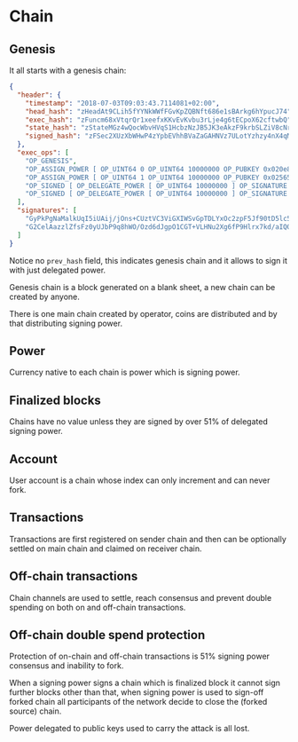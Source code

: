 # Chain

## Genesis

It all starts with a genesis chain:

```json
{
  "header": {
    "timestamp": "2018-07-03T09:03:43.7114081+02:00",
    "head_hash": "zHeadAt9CLih5fYYNkWWfFGvKpZQBNft686e1sBArkg6hYpucJ74",
    "exec_hash": "zFuncm68xVtqrQr1xeefxKKvEvKvbu3rLje4g6tECpoX62cftwbQ",
    "state_hash": "zStateMGz4wQocWbvHVqS1HcbzNzJB5JK3eAkzF9krbSLZiV8cNr",
    "signed_hash": "zFSec2XUzXbWHwP4zYpbEVhhBVaZaGAHNVz7ULotYzhzy4nX4qMJ"
  },
  "exec_ops": [
    "OP_GENESIS",
    "OP_ASSIGN_POWER [ OP_UINT64 0 OP_UINT64 10000000 OP_PUBKEY 0x020e8b587eab8b5c9a57f3b6d540f01b2ce154a1c4cddad145234e83aad81282f8 ]",
    "OP_ASSIGN_POWER [ OP_UINT64 1 OP_UINT64 10000000 OP_PUBKEY 0x025657544e1355ac629798c62b4a65b917e44ec7b445ee0af334dd5cb5802652ba ]",
    "OP_SIGNED [ OP_DELEGATE_POWER [ OP_UINT64 10000000 ] OP_SIGNATURE 0x1bf0d1ff1eaf18a82dd2c713bb02c66d833bc56e18ef1304f8ee616f96eb21c9cf4591b27bdd7ee40400558c7f5d81b922c2b24c79bacabbe12bbe536eac554efe ]",
    "OP_SIGNED [ OP_DELEGATE_POWER [ OP_UINT64 10000000 ] OP_SIGNATURE 0x1bcecb7639e5cf7b7f7f750b1fc843829e31f38fc16e8fdd0a942df17150d240950a7be03ad0b9cf525c5971aefa06a64d69b876fe1febd72b397ea0fb482c738a ]"
  ],
  "signatures": [
    "GyPkPgNaMalkUqI5iUAij/jOns+CUztVC3ViGXIWSvGpTDLYxOc2zpF5Jf90tD5lc5PXPq79N/Ol9dLUwnT7wBQ=",
    "G2CelAazzlZfsFz0yUJbP9q8hWO/Ozd6dJgpO1CGT+VLHNu2Xg6fP9Hlrx7kd/aIQ0fh52dXciXNp3ztjxiGzug="
  ]
}
```

Notice no `prev_hash` field, this indicates genesis chain and it allows to sign it with just delegated power.

Genesis chain is a block generated on a blank sheet, a new chain can be created by anyone.

There is one main chain created by operator, coins are distributed and by that distributing signing power.

## Power

Currency native to each chain is power which is signing power.

## Finalized blocks

Chains have no value unless they are signed by over 51% of delegated signing power.

## Account

User account is a chain whose index can only increment and can never fork.

## Transactions

Transactions are first registered on sender chain and then can be optionally settled on main chain and claimed on receiver chain.

## Off-chain transactions

Chain channels are used to settle, reach consensus and prevent double spending on both on and off-chain transactions.

## Off-chain double spend protection

Protection of on-chain and off-chain transactions is 51% signing power consensus and inability to fork.

When a signing power signs a chain which is finalized block it cannot sign further blocks other than that,
when signing power is used to sign-off forked chain all participants of the network decide to close the (forked source) chain.

Power delegated to public keys used to carry the attack is all lost.
